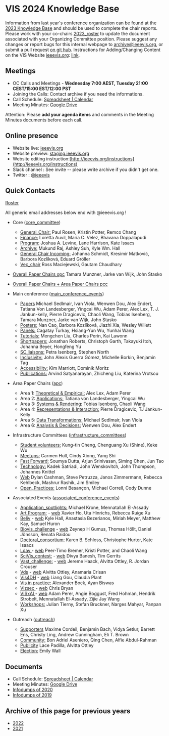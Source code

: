# VIS 2024 Knowledge Base

Information from last year's conference organization can be found at the [2023 Knowledge Base](https://drive.google.com/drive/u/0/folders/1BuqCDkwr0lz5s-E0P_paCuKHIcUJEWOO) and should be used to complete the chair reports. Please work with your co-chairs [2023_roster](https://docs.google.com/spreadsheets/d/1jn_b7l4i9HHSqBfa1dZiuOfwHx3pHyc6czipE_B161Q/edit) to update the document associated with your Organizing Committee position. Please suggest any changes or report bugs for this internal webpage to [archive@ieeevis.org](mailto:archive@ieeevis.org), or submit a pull request [on git hub](https://github.com/ieeevis-internal/ieeevis-internal.github.io). Instructions for Adding/Changing Content on the VIS Website [ieeevis.org](ieeevis.org): [link](http://ieeevis.org/instructions).

## Meetings

- OC Calls and Meetings - **Wednesday 7:00 AEST, Tuesday 21:00 CEST/15:00 EST/12:00 PST**
- Joining the Calls: Contact archive if you need the informations.
- Call Schedule: [Spreadsheet | Calendar](https://docs.google.com/spreadsheets/d/1aMUANob9S5pykpXhxVs7MnZMTdlT-ZxbBaGby0h9Kwc/edit#gid=0)
- Meeting Minutes: [Google Drive](https://drive.google.com/drive/folders/1c4jA2-yeTEziCt7JJbrJspYNX-0Zj_W0?usp=share_link)

Attention: Please **add your agenda items** and comments in the Meeting Minutes documents before each call.

## Online presence

<!--
* Kickoff slides: here
*
-->

- Website live: [ieeevis.org](ieeevis.org)
- Website preview: [staging.ieeevis.org](staging.ieeevis.org)
- Website editing instruction:[http://ieeevis.org/instructions](http://ieeevis.org/instructions)
- Slack channel : See invite -- please write archive if you didn't get one.
- Twitter : [@ieeevis](https://twitter.com/ieeevis)

## Quick Contacts

[Roster](https://docs.google.com/spreadsheets/d/1jn_b7l4i9HHSqBfa1dZiuOfwHx3pHyc6czipE_B161Q/edit)

All generic email addresses below end with @ieeevis.org !

- Core ([core_committee](mailto:core_committee@ieeevis.org))

  - [General_Chair:](mailto:general_chair@ieeevis.org) Paul Rosen, Kristin Potter, Remco Chang
  - [Finance:](mailto:finance@ieeevis.org) Loretta Auvil, Maria C. Velez, Bhavana Doppalapudi
  - [Program:](mailto:program@ieeevis.org) Joshua A. Levine, Lane Harrison, Kate Issacs
  - [Archive:](mailto:archive@ieeevis.org) Mukund Raj, Ashley Suh, Kyle Wm. Hall
  - [General Chair Incoming:](mailto:incoming_chairs@ieeevis.org) Johanna Schmidt, Kresimir Matković, Barbora Kozlíková, Eduard Gröller
  - [Vec_chair](mailto:vec_chair@ieeevis.org) Ross Maciejewski, Gautam Chaudhary

- [Overall Paper Chairs opc](mailto:opc@ieeevis.org) Tamara Munzner, Jarke van Wijk, John Stasko
- [Overall Paper Chairs + Area Paper Chairs pcc](mailto:pcc@ieeevis.org)

- Main conference ([main_conference_events](mailto:main_conference_events@ieeevis.org))

  - [Papers](mailto:papers@ieeevis.org) Michael Sedlmair, Ivan Viola, Wenwen Dou, Alex Endert, Tatiana Von Landesberger, Yingcai Wu, Adam Perer, Alex Lex, T. J. Jankun-kelly, Pierre Dragicevic, Chaoli Wang, Tobias Isenberg, Tamara Munzner, Jarke van Wijk, John Stasko
  - [Posters:](mailto:posters@ieeevis.org) Nan Cao, Barbora Kozlíková, Jiazhi Xia, Wesley Willett
  - [Panels:](mailto:panels@ieeevis.org) Cagatay Turkay, Hsiang-Yun Wu, Yunhai Wang
  - [Tutorials:](mailto:tutorials@ieeevis.org) Mengchen Liu, Charles Perin, Kai Lawonn
  - [Shortpapers:](mailto:vis_shortpapers@ieeevis.org) Jonathan Roberts, Christoph Garth, Takayuki Itoh, Johanna Beyer, Hongfeng Yu
  - [SC liaisons:](mailto:sc_liaisons@ieeevis.org) Petra Isenberg, Stephen North
  - [Inclusivity:](mailto:inclusivity@ieeevis.org) John Alexis Guerra Gómez, Michelle Borkin, Benjamin Tag
  - [Accessibility:](mailto:accessibility@ieeevis.org) Kim Marriott, Dominik Moritz
  - [Publications:](mailto:) Arvind Satyanarayan, Zhicheng Liu, Katerina Vrotsou

- Area Paper Chairs ([apc](mailto:apc@ieeevis.org))

  - Area 1: [Theoretical & Empirical:](mailto:theory-empirical-apc@ieeevis.org) Alex Lex, Adam Perer
  - Area 2: [Applications:](mailto:applications-apc@ieeevis.org) Tatiana von Landesberger, Yingcai Wu
  - Area 3: [Systems & Rendering:](mailto:systems-rendering-apc@ieeevis.org) Tobias Isenberg, Chaoli Wang
  - Area 4: [Representations & Interaction:](mailto:representations-interaction-apc@ieeevis.org) Pierre Dragicevic, TJ Jankun-Kelly
  - Area 5: [Data Transformations:](mailto:data-transformations-apc@ieeevis.org) Michael Sedlmair, Ivan Viola
  - Area 6: [Analysis & Decisions:](mailto:analytics-decisions-apc@ieeevis.org) Wenwen Dou, Alex Endert

- Infrastructure Committees ([infrastructure_committees](mailto:infrastructure_committees@ieeevis.org))

  - [Student volunteers:](mailto:sv@ieeevis.org) Kung-tin Cheng, Chenguang Xu (Shine), Keke Wu
  - [Meetups:](mailto:meetups@ieeevis.org) Carmen Hull, Cindy Xiong, Yang Shi
  - [Fast Forward:](mailto:ff@ieeevis.org) Soumya Dutta, Arjun Srinivasan, Siming Chen, Jun Tao
  - [Technology:](mailto:tech@ieeevis.org) Kadek Satriadi, John Wenskovitch, John Thompson, Johannes Knittel
  - [Web](mailto:web@ieeevis.org) Dylan Cashman, Steve Petruzza, Janos Zimmermann, Rebecca Kehlbeck, Mashrur Rashik, Jim Smiley
  - [Open_Practices:](mailto:open_practices@ieeevis.org) Lonni Besançon, Michael Correll, Cody Dunne

- Associated Events ([associated_conference_events](mailto:associated_conference_events@ieeevis.org))

  - [Application_spotlights:](mailto:application_spotlights@ieeevis.org) Michael Krone, Mennatallah El-Assady
  - [Art Program:](mailto:art@ieeevis.org) - [web](https://visap.net/) Xavier Ho, Uta Hinrichs, Rebecca Ruige Xu
  - [Beliv](mailto:beliv@ieeevis.org) - [web](https://beliv-workshop.github.io/) Kyle Hall, Anastasia Bezerianos, Miriah Meyer, Matthew Kay, Samuel Huron
  - [Biovis_challenge](mailto:biovis_challenge@ieeevis.org) - [web](http://biovis.net/2022/ieeevis/) Zeynep H Gumus, Thomas Höllt, Daniel Jönsson, Renata Raidou
  - [Doctoral_consortium:](mailto:doctoral_coll@ieeevis.org) Karen B. Schloss, Christophe Hurter, Kate Isaacs
  - [Ldav ](mailto:ldav@ieeevis.org) - [web](https://ldav.org/) Peer-Timo Bremer, Kristi Potter, and Chaoli Wang
  - [SciVis_contest:](mailto:scivis_contest@ieeevis.org) - [web](https://www.lanl.gov/projects/sciviscontest2022/) Divya Banesh, Tim Gerrits
  - [Vast_challenge:](mailto:vast_challenge@ieeevis.org) - [web](https://vast-challenge.github.io/2022) Jereme Haack, Alvitta Ottley, R. Jordan Crouser
  - [Vds](mailto:vds@ieeevis.org) - [web](http://www.visualdatascience.org/2022) Alvitta Ottley, Anamaria Crisan
  - [Vis4DH](mailto:vis4dh@ieeevis.org) - [web](https://vis4dh.dbvis.de/cfp/) Liang Gou, Claudia Plant
  - [Vis in practice:](mailto:vip@ieeevis.org) Alexander Bock, Ayan Biswas
  - [Vizsec ](mailto:vizsec@ieeevis.org) - [web](https://vizsec.org/) Chris Bryan
  - [VISxAI ](mailto:orga@visxai.io) - [web](http://visxai.io/) Adam Perer, Angie Boggust, Fred Hohman, Hendrik Strobelt, Mennatallah El-Assady, Zijie Jay Wang
  - [Workshops:](mailto:workshops@ieeevis.org) Julian Tierny, Stefan Bruckner, Narges Mahyar, Panpan Xu

- Outreach ([outreach](mailto:outreach@ieeevis.org))
  - [Supporters](mailto:supporters@ieeevis.org) Maxime Cordeil, Benjamin Bach, Vidya Setlur, Barrett Ens, Christy Ling, Andrew Cunningham, Eli T. Brown
  - [Community:](mailto:community@ieeevis.org) Bon Adriel Aseniero, Qing Chen, Alfie Abdul-Rahman
  - [Publicity](mailto:publicity@ieeevis.org) Lace Padilla, Alvitta Ottley
  - [Election:](mailto:election@ieeevis.org) Emily Wall

## Documents

<!-- * [Roster](https://docs.google.com/spreadsheets/d/1jn_b7l4i9HHSqBfa1dZiuOfwHx3pHyc6czipE_B161Q/edit#gid=1136707907)
* [Calendar](https://docs.google.com/spreadsheets/d/11hEQSV6AS-B4vN9T-xvqRQdMlgftQPWjd82WgIseKyA/edit#gid=0) -->

- Call Schedule: [Spreadsheet | Calendar](https://docs.google.com/spreadsheets/d/1dyRkCOFPRhylbTE4H50jvNfHuhm0iMS_/edit)
- Meeting Minutes: [Google Drive](https://drive.google.com/drive/folders/1c4jA2-yeTEziCt7JJbrJspYNX-0Zj_W0?usp=share_link)
- [Infodumps of 2020](https://drive.google.com/drive/u/0/folders/178IERHWBaE9vETwlt_IsfKaAOvl9ZMf2)
- [Infodumps of 2019](https://drive.google.com/drive/u/0/folders/1P7YcmoY96kTkSbb0TUj-VWmsnd9uwmsP)

## Archive of this page for previous years

- [2022](2022.md)
- [2021](2021.md)

<!-- below I copy the title of the folder from the previous website but do not know what they refere to
* Kick off presentation
* New Bids
* Roles
* Running the conference schedule
* TVCG

-->

